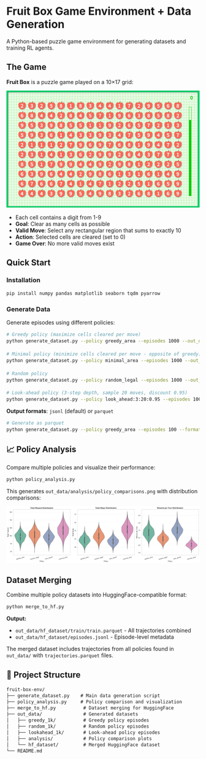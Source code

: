 # Fruit Box Game Environment + Data Generation

A Python-based puzzle game environment for generating datasets and training RL agents.

## The Game

**Fruit Box** is a puzzle game played on a 10×17 grid:

![Fruit Box Game](images/fruit_box.png)

- Each cell contains a digit from 1-9
- **Goal**: Clear as many cells as possible
- **Valid Move**: Select any rectangular region that sums to exactly 10
- **Action**: Selected cells are cleared (set to 0)
- **Game Over**: No more valid moves exist

## Quick Start

### Installation

```bash
pip install numpy pandas matplotlib seaborn tqdm pyarrow
```

### Generate Data

Generate episodes using different policies:

```bash
# Greedy policy (maximize cells cleared per move)
python generate_dataset.py --policy greedy_area --episodes 1000 --out_dir out_data/greedy_1k

# Minimal policy (minimize cells cleared per move - opposite of greedy)
python generate_dataset.py --policy minimal_area --episodes 1000 --out_dir out_data/minimal_1k

# Random policy
python generate_dataset.py --policy random_legal --episodes 1000 --out_dir out_data/random_1k

# Look-ahead policy (3-step depth, sample 20 moves, discount 0.95)
python generate_dataset.py --policy look_ahead:3:20:0.95 --episodes 1000 --out_dir out_data/lookahead_1k
```

**Output formats**: `jsonl` (default) or `parquet`

```bash
# Generate as parquet
python generate_dataset.py --policy greedy_area --episodes 100 --format parquet
```

## 📈 Policy Analysis

Compare multiple policies and visualize their performance:

```bash
python policy_analysis.py
```

This generates `out_data/analysis/policy_comparisons.png` with distribution comparisons:

![Policy Comparisons](out_data/analysis/policy_comparisons.png)

## Dataset Merging

Combine multiple policy datasets into HuggingFace-compatible format:

```bash
python merge_to_hf.py
```

**Output:**
- `out_data/hf_dataset/train/train.parquet` - All trajectories combined
- `out_data/hf_dataset/episodes.jsonl` - Episode-level metadata

The merged dataset includes trajectories from all policies found in `out_data/` with `trajectories.parquet` files.

## 📁 Project Structure

```
fruit-box-env/
├── generate_dataset.py    # Main data generation script
├── policy_analysis.py     # Policy comparison and visualization
├── merge_to_hf.py          # Dataset merging for HuggingFace
├── out_data/               # Generated datasets
│   ├── greedy_1k/          # Greedy policy episodes
│   ├── random_1k/          # Random policy episodes
│   ├── lookahead_1k/       # Look-ahead policy episodes
│   ├── analysis/           # Policy comparison plots
│   └── hf_dataset/         # Merged HuggingFace dataset
└── README.md
```